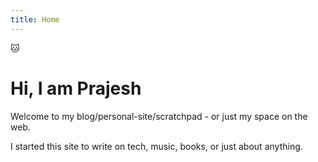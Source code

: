 ```yaml
---
title: Home
---
```

<div class="main-construction">
    <div class="main">
        <p class="main-emoji">🐱</p>
        <h1>Hi, I am Prajesh</h1>
        <p class="main-subscript">Welcome to my blog/personal-site/scratchpad - or just my space on the web.</p>
        <p class="main-subscript">I started this site to write on tech, music, books, or just about anything.</p>
    </div>
</div>
